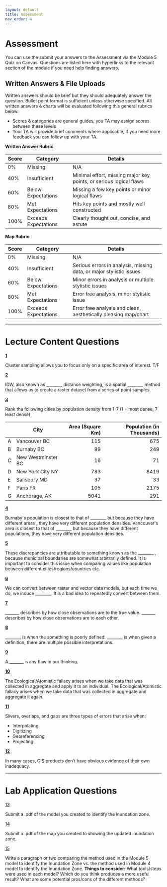 ```yaml
---
layout: default
title: Assessment
nav_order: 4
---
```


# Assessment

You can use the submit your answers to the Assessment via the Module 5 Quiz on Canvas.  Questions are listed here with hyperlinks to the relevant section of the module if you need help finding answers.


## Written Answers & File Uploads

Written answers should be brief but they should adequately answer the question.  Bullet point format is sufficient unless otherwise specified.  All written answers & charts will be evaluated following this general rubrics below.

* Scores & categories are general guides, you TA may assign scores between these levels
* Your TA will provide brief comments where applicable, if you need more feedback you can follow up with your TA.

**Written Answer Rubric**

|Score|      Category      |                             Details                              |
|-----|--------------------|------------------------------------------------------------------|
|0%   |Missing             |N/A                                                               |
|40%  |Insufficient        |Minimal effort, missing major key points, or serious logical flaws|
|60%  |Below Expectations  |Missing a few key points or minor logical flaws                   |
|80%  |Met Expectations    |Hits key points and mostly well constructed                       |
|100% |Exceeds Expectations|Clearly thought out, concise, and astute                          |

**Map Rubric**

|Score|      Category      |                             Details                               |
|-----|--------------------|-------------------------------------------------------------------|
|0%   |Missing             |N/A                                                                |
|40%  |Insufficient        |Serious errors in analysis, missing data, or major stylistic issues|
|60%  |Below Expectations  |Minor errors in analysis or multiple stylistic issues              |
|80%  |Met Expectations    |Error free analysis, minor stylistic issue                         |
|100% |Exceeds Expectations|Error free analysis and clean, aesthetically pleasing map/chart    |

---

# Lecture Content Questions 

[**1**](Content_Part2.md)

Cluster sampling allows you to focus only on a specific area of interest. T/F

<!-- T -->

[**2**](Content_Part2.md)

IDW, also known as ________ distance weighting, is a spatial ________ method that allows us to create a raster dataset from a series of point samples.

<!-- Inverse, Intepolation -->

[**3**](Content_Part3.md)

Rank the following cities by population density from 1-7 (1 = most dense, 7 least dense)

|   |       City       |Area (Square Km)|Population (in Thousands)|
|---|------------------|---------------:|------------------------:|
|A  |Vancouver BC      |             115|                      675|
|B  |Burnaby BC        |              99|                      249|
|C  |New Westminster BC|              16|                       71|
|D  |New York City NY  |             783|                     8419|
|E  |Salisbury MD      |              37|                       33|
|F  |Paris FR          |             105|                     2175|
|G  |Anchorage, AK     |            5041|                      291|

<!-- 
1              Paris FR
2      New York City NY
3          Vancouver BC
4    New Westminster BC
5            Burnaby BC
6          Salisbury MD
7         Anchorage, AK
 -->

[**4**](Content_Part3.md)

Burnaby's population is closest to that of ________ but because they have different areas , they have very different population densities.  Vancouver's area is closest to that of ________ but because they have different populations, they have very different population densities.


[**5**](Content_Part3.md)

These discrepancies are attributable to something known as the ________ , because municipal boundaries are somewhat arbitrarily defined.  It is important to consider this issue when comparing values like population between different cities/regions/countries etc.

<!-- Correct:  **MAUP, modifiable areal unit problem** -->

[**6**](Content_Part3.md)

We can convert between raster and vector data models, but each time we do, we induce ________.  It is a bad idea to repeatedly convert between them.

<!-- 
**0**
Correct:  **Raster, Vector**
Half Pts:  rasyrt

**1**
Correct:  **Raster, Vector**
Half Pts:  

**2**
Correct:  **error, uncertainty, degradation, some amount of uncertainty, conversion errors**
Half Pts:  error/ difference/change, bias, spatial bias, distortion -->

[**7**](Content_Part3.md)

_______ describes by how close observations are to the true value.  _______ describes by how close observations are to each other.

<!-- 
[**8**](Content_Part3.md)

Select all that apply:

a. Accuracy and precision basically mean the same thing, they can be used interchangeably.
b. Accuracy and precision are distinct concepts but they are related.
c. Accuracy and precision are not important.
d. A set of observations can be accurate but imprecise.
e. A set of observations can be precise but inaccurate.
f. To be accurate, we first need to ensure our observations are precise.
g. It is better to be accurate than precise.
 b,d,e -->

<!-- 
[**QC10**]

It is important to ensure our data is in an appropriate map projection.  If you reproject a layer once, it generally won't cause you issues.  But each time you re-project a layer, it induces some ________ so if you re-project the same layer 20 times, the effects will ________ and could severely impact the quality of your data.
 -->

<!-- 
**0**
Correct:  **Error, uncertainty, level of uncertainty , bias, error / uncertainty, projection error**
Half Pts:  distortions

**1**
Correct:  **Cascade, Propogate, compound, increaes, accumulate, enlarge, excerbate, increase uncertainty, snowball, introduce error, compound/increase, add uncertainty, amplify**
Half Pts:  multiply, worsen, add up
 -->

[**8**](Content_Part3.md)

________ is when the something is poorly defined. ________ is when given a definition, there are multiple possible interpretations.

<!-- Correct:  **Vagueness, vague** -->





<!-- Correct:  **ambiguity, Ambiguous** -->

[**9**](Content_Part3.md)

A _______ is any flaw in our thinking.

<!-- Correct:  **Logical Fallacy** -->

<!-- 
### QC14 

A confidence interval is a metric that quantifies _______ .
 -->

<!-- **0**
Correct:  **precision, confidence in the average value of an estimate, confidence in the average value of a set of observations, confidence in the average value, a range of plausible values of a parameter, the precision of the data, uncertainty, the probability that a parameter will fall between a pair of values around the mean, the probability a parameter will fall between a pair of values around the same mean**
Half Pts:  the reliability of an estimate, certainty, degree of certainty, the confidence in x -->

<!-- 
### QC15

Measures like MAE, MSE, and RMSE are metrics that quantifiy _______ .  MAE and RMSE are different from MSE becaue MSE is not in the same ________ as the data.
 -->

<!-- **0**
Correct:  **Accuracy, the accuracy of observations, error**
Half Pts:  

**1**
Correct:  **Units**
Half Pts:   -->

[**10**](Content_Part3.md)

The Ecological/Atomistic fallacy arises when we take data that was collected in aggregate and apply it to an individual.  The Ecological/Atomistic fallacy arises when we take data that was collected in aggregate and aggregate it again.


<!-- **0**
Correct:  **Ecological, ecological fallacy**
Half Pts:  

**1**
Correct:  **Agregate, groupsa group, the group, aggregation**
Half Pts:   -->


[**11**](Content_Part3.md)

Slivers, overlaps, and gaps are three types of errors that arise when:

* Interpolating
* Digitizing
* Georeferencing
* Projecting

<!-- **0**
Correct:  **digitizing errors, digitization errors, errors that occur when features are digitised, error that can occur when features are digitized, errors that occur when digitizing, errors that can occur when features are digitalized, digitized features error, errors that occur during digitization of features**
Half Pts:   -->



[**12**](Content_Part3.md)

In many cases, GIS products don’t have obvious evidence of their own inadequacy.


<!-- 
**0**
Correct:  **Evidence, a standardized measure, obvious evidence , standardized measure, obvious evidence**
Half Pts:  have obvious , standardized measurements (obvious evidence)

**1**
Correct:  **Inadequacy, data quality, quality, data quality (inadequacy)**
Half Pts:  errors, error, uncertainty

 -->

---

# Lab Application Questions 

[13](Application_Part5.md)

Submit a .pdf of the model you created to identify the inundation zone.

[14](Application_Part5.md)

Submit a .pdf of the map you created to showing the updated inundation zone.


[15](Application_Part5.md)

Write a paragraph or two comparing the method used in the Module 5 model to identify the Inundation Zone vs. the method used in Module 4 model to identify the Inundation Zone.  **Things to consider:** What tools/steps were used in each model?  Which do you think produces a more useful result?  What are some potential pros/cons of the  different methods?  
